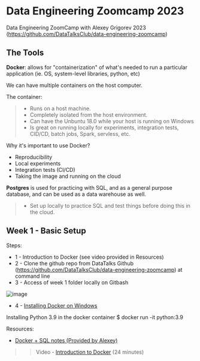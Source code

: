 # Data Engineering Zoomcamp 2023
Data Engineering ZoomCamp with Alexey Grigorev 2023 (https://github.com/DataTalksClub/data-engineering-zoomcamp)

## The Tools
**Docker**:   allows for "containerization" of what's needed to run a particular application (ie. OS, system-level libraries, python, etc)

We can have multiple containers on the host computer.

The container:
> - Runs on a host machine.
> - Completely isolated from the host environment.
> - Can have the Unbuntu 18.0 while your host is running on Windows
> - Is great on running locally for experiments, integration tests, CID/CD, batch jobs, Spark, servless, etc.

Why it's important to use Docker?
- Reproducibility
- Local experiments
- Integration tests (CI/CD)
- Taking the image and running on the cloud

**Postgres** is used for practicing with SQL, and as a general purpose database, and can be used as a data warehouse as well.
> - Set up locally to practice SQL and test things before doing this in the cloud.

## Week 1 - Basic Setup
Steps:
- 1 - Introduction to Docker  (see video provided in Resources)
- 2 - Clone the github repo from DataTalks Github (https://github.com/DataTalksClub/data-engineering-zoomcamp) at command line
- 3 - Access of week 1 folder locally on Gitbash

![image](https://user-images.githubusercontent.com/68255140/212756449-39a696db-ced5-4ce2-b06f-8efb4559816e.png)

- 4 - [Installing Docker on Windows](https://docs.docker.com/desktop/install/windows-install/)


Installing Python 3.9 in the docker container
$ docker run -it python:3.9


Resources:
- [Docker + SQL notes (Provided by Alexey)](https://docs.google.com/document/d/e/2PACX-1vRJUuGfzgIdbkalPgg2nQ884CnZkCg314T_OBq-_hfcowPxNIA0-z5OtMTDzuzute9VBHMjNYZFTCc1/pub)

>> Video - [Introduction to Docker](youtube.com/watch?v=EYNwNlOrpr0&list=PL3MmuxUbc_hJed7dXYoJw8DoCuVHhGEQb) (24 minutes)

